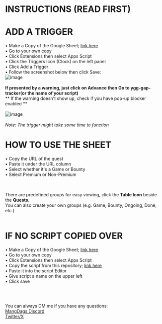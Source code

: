 # INSTRUCTIONS (READ FIRST)


# ADD A TRIGGER
• Make a Copy of the Google Sheet; [link here](https://docs.google.com/spreadsheets/d/1-KR7fqCPaNsfOYwj7UvKzx_k8HaBc2uKHvy285irvIw/edit?usp=sharing) <br />
• Go to your own copy<br />
• Click Extensions then select Apps Script<br />
• Click the Triggers Icon (Clock) on the left panel<br />
• Click Add a Trigger<br />
• Follow the screenshot below then click Save: <br />
![image](https://github.com/user-attachments/assets/3d8d386b-185d-4b47-ac4c-3f2e52c4ad38)
<br />
<br />
**If presented by a warning, just click on Advance then Go to ygg-gap-tracker(or the name of your script)** <br />
** If the warning doesn't show up, check if you have pop-up blocker enabled **<br />
<br />
![image](https://github.com/user-attachments/assets/a718f849-8766-4745-bddf-bbbcf9c74b20)<br /><br />
*Note: The trigger might take some time to function*

# HOW TO USE THE SHEET
• Copy the URL of the quest<br />
• Paste it under the URL column<br />
• Select whether it's a Game or Bounty<br />
• Select Premium or Non-Premium<br />
<br /><br />

There are predefined groups for easy viewing, click the **Table Icon** beside the **Quests**.<br />
You can also create your own groups (e.g. Game, Bounty, Ongoing, Done, etc.)<br />
<br />

# IF NO SCRIPT COPIED OVER
• Make a Copy of the Google Sheet; [link here](https://docs.google.com/spreadsheets/d/1-KR7fqCPaNsfOYwj7UvKzx_k8HaBc2uKHvy285irvIw/edit?usp=sharing)<br />
• Go to your own copy<br />
• Click Extensions then select Apps Script<br />
• Copy the script from this repository; [link here](https://github.com/mangdags/ygg-tracker-script/blob/main/script.gs) <br />
• Paste it into the script Editor<br />
• Give script a name on the upper left<br />
• Click save<br />


<br /><br />

You can always DM me if you have any questions:<br />
[MangDags Discord](https://discord.com/users/478517550431338507)<br />
[Twitter/X](https://twitter.com/mangdags)
